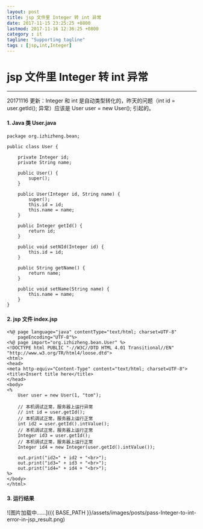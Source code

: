 ```yaml
---
layout: post
title: jsp 文件里 Integer 转 int 异常
date: 2017-11-15 23:25:25 +0800
lastmod: 2017-11-16 12:36:25 +0800
category : it
tagline: "Supporting tagline"
tags : [jsp,int,Integer]
---
```

# jsp 文件里 Integer 转 int 异常
---
20171116 更新：Integer 和 int 是自动类型转化的，昨天的问题（int id = user.getId(); 异常）应该是 User user = new User(); 引起的。

#### 1. Java 类 User.java
```
package org.izhizheng.bean;

public class User {

	private Integer id;
	private String name;

	public User() {
		super();
	}

	public User(Integer id, String name) {
		super();
		this.id = id;
		this.name = name;
	}

	public Integer getId() {
		return id;
	}

	public void setNId(Integer id) {
		this.id = id;
	}

	public String getName() {
		return name;
	}

	public void setName(String name) {
		this.name = name;
	}
}
```
<!-- more -->

#### 2. jsp 文件 index.jsp
``` 
<%@ page language="java" contentType="text/html; charset=UTF-8"
    pageEncoding="UTF-8"%>
<%@ page import="org.izhizheng.bean.User" %>  
<!DOCTYPE html PUBLIC "-//W3C//DTD HTML 4.01 Transitional//EN" "http://www.w3.org/TR/html4/loose.dtd">
<html>
<head>
<meta http-equiv="Content-Type" content="text/html; charset=UTF-8">
<title>Insert title here</title>
</head>
<body>
<%
	User user = new User(1, "tom");

	// 本机调试正常，服务器上运行异常
	// int id = user.getId();
	// 本机调试正常，服务器上运行正常
	int id2 = user.getId().intValue();
	// 本机调试正常，服务器上运行正常
	Integer id3 = user.getId();
	// 本机调试正常，服务器上运行正常
	Integer id4 = new Integer(user.getId().intValue());
	
	out.print("id2=" + id2 + "<br>");
	out.print("id3=" + id3 + "<br>");
	out.print("id4=" + id4 + "<br>");
%>
</body>
</html>
```

#### 3. 运行结果
![图片加载中......]({{ BASE_PATH }}/assets/images/posts/pass-Integer-to-int-error-in-jsp_result.png)